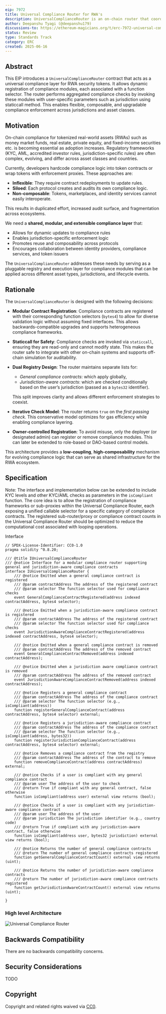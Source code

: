 ```yaml
---
eip: 7972
title: Universal Compliance Router for RWA's
description: UniversalComplianceRouter is an on-chain router that coordinates modular, pluggable compliance checks for tokenized RWAs
author: Deepanshu Tyagi (@deepanshu179)
discussions-to: https://ethereum-magicians.org/t/erc-7972-universal-compliance-router-for-rwas-security-tokens/24564
status: Review
type: Standards Track
category: ERC
created: 2025-06-16
---
```

## Abstract

This EIP introduces a `UniversalComplianceRouter` contract that acts as a universal compliance layer for RWA security tokens. It allows dynamic registration of compliance modules, each associated with a function selector. The router performs aggregated compliance checks by invoking these modules with user-specific parameters such as jurisdiction using staticcall method. This enables flexible, composable, and upgradable compliance enforcement across jurisdictions and asset classes.

## Motivation

On-chain compliance for tokenized real-world assets (RWAs) such as money market funds, real estate, private equity, and fixed-income securities etc. is becoming essential as adoption increases. Regulatory frameworks (KYC, AML, accredited investor rules, jurisdiction-specific rules) are often complex, evolving, and differ across asset classes and countries.

Currently, developers hardcode compliance logic into token contracts or wrap tokens with enforcement proxies. These approaches are:

- **Inflexible**: They require contract redeployments to update rules.
- **Siloed**: Each protocol creates and audits its own compliance logic.
- **Non-composable**: Tokens, marketplaces, and identity services cannot easily interoperate.

This results in duplicated effort, increased audit surface, and fragmentation across ecosystems.

We need a **shared, modular, and extensible compliance layer** that:

- Allows for dynamic updates to compliance rules
- Enables jurisdiction-specific enforcement logic
- Promotes reuse and composability across protocols
- Encourages collaboration between identity providers, compliance services, and token issuers

The `UniversalComplianceRouter` addresses these needs by serving as a pluggable registry and execution layer for compliance modules that can be applied across different asset types, jurisdictions, and lifecycle events.

## Rationale

The `UniversalComplianceRouter` is designed with the following decisions:

- **Modular Contract Registration**: Compliance contracts are registered with their corresponding function selectors (`bytes4`) to allow for diverse validation logic without assuming fixed interfaces. This allows backwards-compatible upgrades and supports heterogeneous compliance frameworks.
- **Staticcall for Safety**: Compliance checks are invoked via `staticcall`, ensuring they are read-only and cannot modify state. This makes the router safe to integrate with other on-chain systems and supports off-chain simulation for auditability.
- **Dual Registry Design**: The router maintains separate lists for:

  - *General compliance contracts*: which apply globally,
  - *Jurisdiction-aware contracts*: which are checked conditionally based on the user’s jurisdiction (passed as a `bytes32` identifier).

  This split improves clarity and allows different enforcement strategies to coexist.
- **Iterative Check Model**: The router returns `true` on the *first passing check*. This conservative model optimizes for gas efficiency while enabling compliance layering.
- **Owner-controlled Registration**: To avoid misuse, only the deployer (or designated admin) can register or remove compliance modules. This can later be extended to role-based or DAO-based control models.

This architecture provides a **low-coupling**, **high-composability** mechanism for evolving compliance logic that can serve as shared infrastructure for the RWA ecosystem.

## Specification

Note: The interface and implementation below can be extended to include KYC levels and other KYC/AML checks as parameters in the `isCompliant` function. The core idea is to allow the registration of compliance frameworks or sub-proxies within the Universal Compliance Router, each exposing a unified callable selector for a specific category of compliance contracts. The registered sub-router/proxy or compliance contract counts in the Universal Compliance Router should be optimized to reduce the computational cost associated with looping operations.

Interface

```solidity
// SPDX-License-Identifier: CC0-1.0
pragma solidity ^0.8.20;

/// @title IUniversalComplianceRouter
/// @notice Interface for a modular compliance router supporting general and jurisdiction-aware compliance contracts
interface IUniversalComplianceRouter {
    /// @notice Emitted when a general compliance contract is registered
    /// @param contractAddress The address of the registered contract
    /// @param selector The function selector used for compliance checks
    event GeneralComplianceContractRegistered(address indexed contractAddress, bytes4 selector);

    /// @notice Emitted when a jurisdiction-aware compliance contract is registered
    /// @param contractAddress The address of the registered contract
    /// @param selector The function selector used for compliance checks
    event JurisdictionAwareComplianceContractRegistered(address indexed contractAddress, bytes4 selector);

    /// @notice Emitted when a general compliance contract is removed
    /// @param contractAddress The address of the removed contract
    event GeneralComplianceContractRemoved(address indexed contractAddress);

    /// @notice Emitted when a jurisdiction aware compliance contract is removed
    /// @param contractAddress The address of the removed contract
    event JurisdictionAwareComplianceContractRemoved(address indexed contractAddress);

    /// @notice Registers a general compliance contract
    /// @param contractAddress The address of the compliance contract
    /// @param selector The function selector (e.g., isCompliant(address))
    function registerGeneralComplianceContract(address contractAddress, bytes4 selector) external;

    /// @notice Registers a jurisdiction-aware compliance contract
    /// @param contractAddress The address of the compliance contract
    /// @param selector The function selector (e.g., isCompliant(address, bytes32))
    function registerJurisdictionComplianceContract(address contractAddress, bytes4 selector) external;

    /// @notice Removes a compliance contract from the registry
    /// @param contractAddress The address of the contract to remove
    function removeComplianceContract(address contractAddress) external;

    /// @notice Checks if a user is compliant with any general compliance contract
    /// @param user The address of the user to check
    /// @return True if compliant with any general contract, false otherwise
    function isCompliant(address user) external view returns (bool);

    /// @notice Checks if a user is compliant with any jurisdiction-aware compliance contract
    /// @param user The address of the user
    /// @param jurisdiction The jurisdiction identifier (e.g., country code)
    /// @return True if compliant with any jurisdiction-aware contract, false otherwise
    function isCompliant(address user, bytes32 jurisdiction) external view returns (bool);

    /// @notice Returns the number of general compliance contracts
    /// @return The number of general compliance contracts registered
    function getGeneralComplianceContractCount() external view returns (uint);

    /// @notice Returns the number of jurisdiction-aware compliance contracts
    /// @return The number of jurisdiction-aware compliance contracts registered
    function getJurisdictionAwareContractCount() external view returns (uint);

}
```
### High level Architecture

![Universal Compliance Router](../assets/eip-7972/Universal-compliance-router.svg)

## Backwards Compatibility

There are no backwards compatibility concerns.

## Security Considerations

TODO

## Copyright

Copyright and related rights waived via [CC0](../LICENSE.md).
